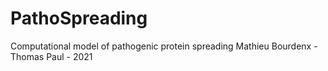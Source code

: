 # PathoSpreading

Computational model of pathogenic protein spreading
Mathieu Bourdenx - Thomas Paul - 2021